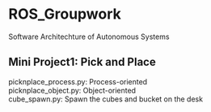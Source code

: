 # ROS_Groupwork
Software Architechture of Autonomous Systems
## Mini Project1: Pick and Place
picknplace_process.py: Process-oriented\
picknplace_object.py: Object-oriented\
cube_spawn.py: Spawn the cubes and bucket on the desk

